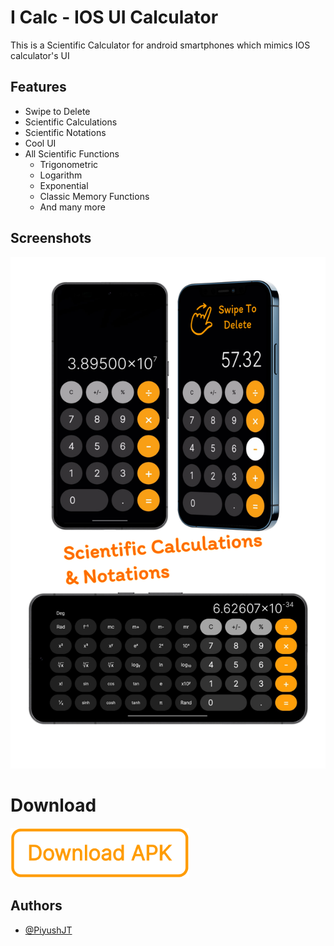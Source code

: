 # I Calc - IOS UI Calculator

This is a Scientific Calculator for android smartphones which mimics IOS calculator's UI


## Features

- Swipe to Delete
- Scientific Calculations
- Scientific Notations
- Cool UI
- All Scientific Functions
    - Trigonometric
    - Logarithm
    - Exponential
    - Classic Memory Functions
    - And many more

## Screenshots

![App Screenshots](https://raw.githubusercontent.com/PiyushJT/ICalc/main/for_readme/screen_shots.jpg)


# Download

[<img src="https://raw.githubusercontent.com/PiyushJT/ICalc/main/for_readme/download_btn.png" alt='Download APK' height="80">](https://piyushjt.github.io/My-Apps/icalc_apks/ICalc_34.apk)


## Authors

- [@PiyushJT](https://www.github.com/PiyushJT)

